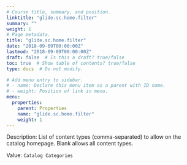 ```yaml
---
# Course title, summary, and position.
linktitle: "glide.sc.home.filter"
summary: ""
weight: 1
# Page metadata.
title: "glide.sc.home.filter"
date: "2018-09-09T00:00:00Z"
lastmod: "2018-09-09T00:00:00Z"
draft: false  # Is this a draft? true/false
toc: true  # Show table of contents? true/false
type: docs  # Do not modify.

# Add menu entry to sidebar.
# - name: Declare this menu item as a parent with ID name.
# - weight: Position of link in menu.
menu:
  properties:
    parent: Properties
    name: "glide.sc.home.filter"
    weight: 1
---
```


Description: List of content types (comma-separated) to allow on the catalog homepage. Blank allows all content types.


Value: `Catalog Categories`